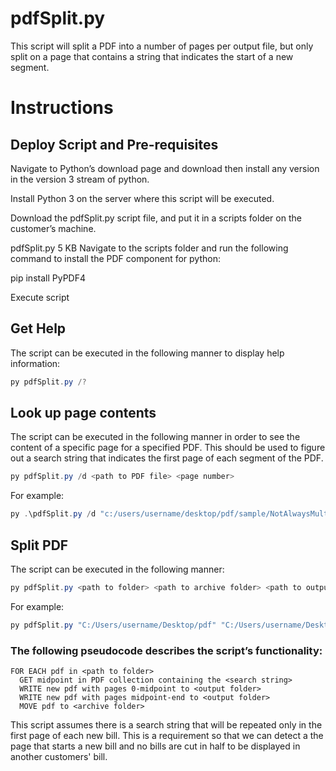 # pdfSplit.py
This script will split a PDF into a number of pages per output file, but only split on a page that contains a string that indicates the start of a new segment.

# Instructions  

## Deploy Script and Pre-requisites
Navigate to Python’s download page and download then install any version in the version 3 stream of python.

Install Python 3 on the server where this script will be executed.

Download the pdfSplit.py script file, and put it in a scripts folder on the customer’s machine.

pdfSplit.py
5 KB
Navigate to the scripts folder and run the following command to install the PDF component for python:

pip install PyPDF4


Execute script

## Get Help
The script can be executed in the following manner to display help information:

```powershell
py pdfSplit.py /?
```

## Look up page contents
The script can be executed in the following manner in order to see the content of a specific page for a specified PDF.  This should be used to figure out a search string that indicates the first page of each segment of the PDF.

```powershell
py pdfSplit.py /d <path to PDF file> <page number>
```

For example:
```powershell
py .\pdfSplit.py /d "c:/users/username/desktop/pdf/sample/NotAlwaysMultipageBill.pdf" 2
```

## Split PDF
The script can be executed in the following manner:

```powershell
py pdfSplit.py <path to folder> <path to archive folder> <path to output> <string to be present on first page of bill> <ideal chunk size>
```

For example:
```powershell
py pdfSplit.py "C:/Users/username/Desktop/pdf" "C:/Users/username/Desktop/pdf/archive" "C:/Users/username/Desktop/pdf/output" CustomerAccountNumber "2"
```
### The following pseudocode describes the script’s functionality:

```pseudocode
FOR EACH pdf in <path to folder>
  GET midpoint in PDF collection containing the <search string>
  WRITE new pdf with pages 0-midpoint to <output folder>
  WRITE new pdf with pages midpoint-end to <output folder>
  MOVE pdf to <archive folder>
```

This script assumes there is a search string that will be repeated only in the first page of each new bill.  This is a requirement so that we can detect a the page that starts a new bill and no bills are cut in half to be displayed in another customers' bill.
